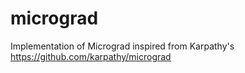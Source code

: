 # micrograd
Implementation of Micrograd inspired from Karpathy's https://github.com/karpathy/micrograd
